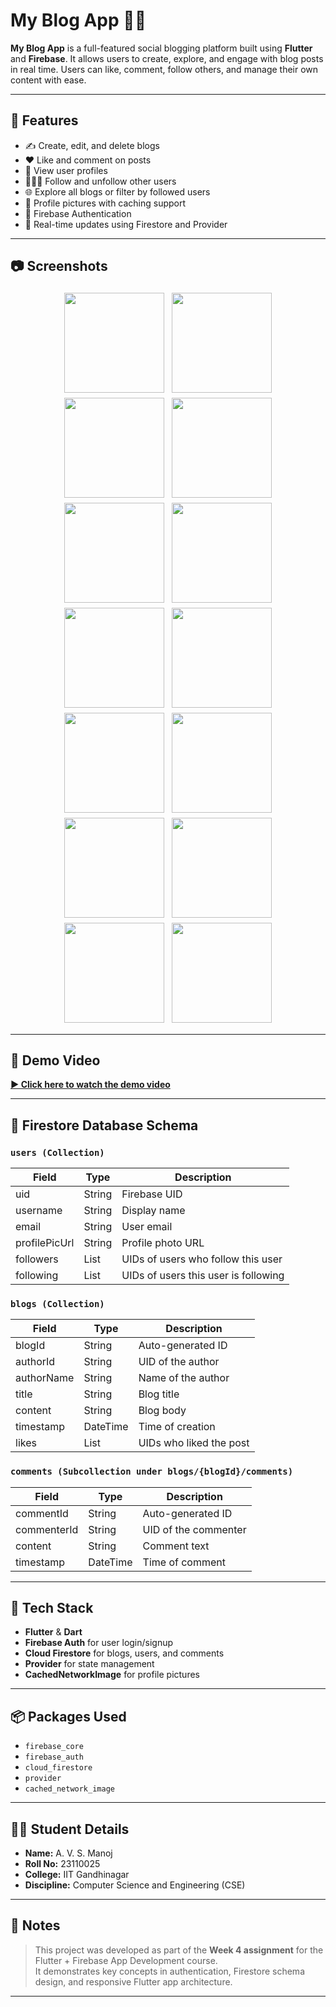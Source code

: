# My Blog App 📝✨

**My Blog App** is a full-featured social blogging platform built using **Flutter** and **Firebase**. It allows users to create, explore, and engage with blog posts in real time. Users can like, comment, follow others, and manage their own content with ease.

---

## 🚀 Features

- ✍️ Create, edit, and delete blogs
- ❤️ Like and comment on posts
- 👤 View user profiles
- 🧑‍🤝‍🧑 Follow and unfollow other users
- 🌐 Explore all blogs or filter by followed users
- 📸 Profile pictures with caching support
- 🔐 Firebase Authentication
- 🔄 Real-time updates using Firestore and Provider

---





## 📷 Screenshots

<div align="center">
  <img src="Demo/screenshots/WhatsApp Image 2025-07-08 at 11.09.36_9ece40d2.jpg" width="160" style="margin:4px;" />
  <img src="Demo/screenshots/WhatsApp Image 2025-07-08 at 11.09.36_f413d86a.jpg" width="160" style="margin:4px;" />
  <img src="Demo/screenshots/WhatsApp Image 2025-07-08 at 11.09.37_74b04071.jpg" width="160" style="margin:4px;" />
  <img src="Demo/screenshots/WhatsApp Image 2025-07-08 at 11.09.37_82cd1718.jpg" width="160" style="margin:4px;" />
  <img src="Demo/screenshots/WhatsApp Image 2025-07-08 at 11.09.37_9d8c6fda.jpg" width="160" style="margin:4px;" />
  <img src="Demo/screenshots/WhatsApp Image 2025-07-08 at 11.09.38_69f99052.jpg" width="160" style="margin:4px;" />
  <img src="Demo/screenshots/WhatsApp Image 2025-07-08 at 11.09.38_8466a3a4.jpg" width="160" style="margin:4px;" />
  <img src="Demo/screenshots/WhatsApp Image 2025-07-08 at 11.09.38_c739f358.jpg" width="160" style="margin:4px;" />
  <img src="Demo/screenshots/WhatsApp Image 2025-07-08 at 11.09.39_0c439888.jpg" width="160" style="margin:4px;" />
  <img src="Demo/screenshots/WhatsApp Image 2025-07-08 at 11.09.39_a17421c2.jpg" width="160" style="margin:4px;" />
  <img src="Demo/screenshots/WhatsApp Image 2025-07-08 at 11.09.39_cd4a004e.jpg" width="160" style="margin:4px;" />
  <img src="Demo/screenshots/WhatsApp Image 2025-07-08 at 11.09.40_58155f1b.jpg" width="160" style="margin:4px;" />
  <img src="Demo/screenshots/WhatsApp Image 2025-07-08 at 11.09.40_d3de4cbc.jpg" width="160" style="margin:4px;" />
  <img src="Demo/screenshots/WhatsApp Image 2025-07-08 at 11.09.40_ea80660d.jpg" width="160" style="margin:4px;" />
</div>


---



## 🎥 Demo Video

**[▶️ Click here to watch the demo video](https://drive.google.com/file/d/17YKkntm_VwRFaQIG2QbMQlLSxTvGnYzg/view?usp=drive_link)**

---

## 🧱 Firestore Database Schema

### `users (Collection)`
| Field         | Type    | Description                            |
|---------------|---------|----------------------------------------|
| uid           | String  | Firebase UID                           |
| username      | String  | Display name                           |
| email         | String  | User email                             |
| profilePicUrl | String  | Profile photo URL                      |
| followers     | List    | UIDs of users who follow this user     |
| following     | List    | UIDs of users this user is following   |

### `blogs (Collection)`
| Field       | Type    | Description                        |
|-------------|---------|------------------------------------|
| blogId      | String  | Auto-generated ID                  |
| authorId    | String  | UID of the author                  |
| authorName  | String  | Name of the author                 |
| title       | String  | Blog title                         |
| content     | String  | Blog body                          |
| timestamp   | DateTime| Time of creation                   |
| likes       | List    | UIDs who liked the post            |

### `comments (Subcollection under blogs/{blogId}/comments)`
| Field        | Type    | Description                        |
|--------------|---------|------------------------------------|
| commentId    | String  | Auto-generated ID                  |
| commenterId  | String  | UID of the commenter               |
| content      | String  | Comment text                       |
| timestamp    | DateTime| Time of comment                    |

---

## 📱 Tech Stack

- **Flutter** & **Dart**
- **Firebase Auth** for user login/signup
- **Cloud Firestore** for blogs, users, and comments
- **Provider** for state management
- **CachedNetworkImage** for profile pictures

---

## 📦 Packages Used

- `firebase_core`
- `firebase_auth`
- `cloud_firestore`
- `provider`
- `cached_network_image`

---

## 🧑‍🎓 Student Details

- **Name:** A. V. S. Manoj  
- **Roll No:** 23110025  
- **College:** IIT Gandhinagar  
- **Discipline:** Computer Science and Engineering (CSE)

---

## 📝 Notes

> This project was developed as part of the **Week 4 assignment** for the Flutter + Firebase App Development course.  
> It demonstrates key concepts in authentication, Firestore schema design, and responsive Flutter app architecture.

---
